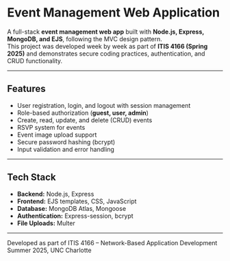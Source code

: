 # Event Management Web Application

A full-stack **event management web app** built with **Node.js, Express, MongoDB, and EJS**, following the MVC design pattern.  
This project was developed week by week as part of **ITIS 4166 (Spring 2025)** and demonstrates secure coding practices, authentication, and CRUD functionality.  

---

## Features
- User registration, login, and logout with session management  
- Role-based authorization (**guest, user, admin**)  
- Create, read, update, and delete (CRUD) events  
- RSVP system for events  
- Event image upload support  
- Secure password hashing (bcrypt)  
- Input validation and error handling  

---

## Tech Stack
- **Backend:** Node.js, Express  
- **Frontend:** EJS templates, CSS, JavaScript  
- **Database:** MongoDB Atlas, Mongoose  
- **Authentication:** Express-session, bcrypt  
- **File Uploads:** Multer  

---

Developed as part of ITIS 4166 – Network-Based Application Development
Summer 2025, UNC Charlotte
